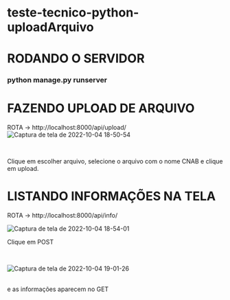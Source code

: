 # teste-tecnico-python-uploadArquivo


# RODANDO O SERVIDOR <br>

### python manage.py runserver
  


# FAZENDO UPLOAD DE ARQUIVO <br>

ROTA -> http://localhost:8000/api/upload/ <br>
![Captura de tela de 2022-10-04 18-50-54](https://user-images.githubusercontent.com/71836298/193938639-e5b08ef6-a8f1-4fed-b8bf-57c57dcc63e9.png)

<br>

Clique em escolher arquivo, selecione o arquivo com o nome CNAB e clique em upload.

# LISTANDO INFORMAÇÕES NA TELA

ROTA -> http://localhost:8000/api/info/ <br>

![Captura de tela de 2022-10-04 18-54-01](https://user-images.githubusercontent.com/71836298/193939247-c81bc54b-4b80-4fa3-a2b4-1365ba72c973.png)
<br>

Clique em POST

<br>

![Captura de tela de 2022-10-04 19-01-26](https://user-images.githubusercontent.com/71836298/193939345-861b3461-e17e-4bf5-86b0-388f8d994229.png)

<br>
e as informações aparecem no GET
